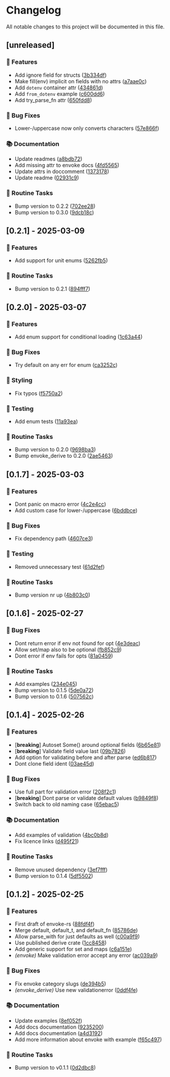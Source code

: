 # Changelog

All notable changes to this project will be documented in this file.

## [unreleased]

### 🚀 Features

- Add ignore field for structs ([3b334df](https://github.com/sbr075/envoke-rs/commit/3b334df2443208b3621726348ca0ae9e4809f1eb))
- Make fill(env) implicit on fields with no attrs ([a7aae0c](https://github.com/sbr075/envoke-rs/commit/a7aae0cf9c8bf38123d11d3de99731ff689602f1))
- Add `dotenv` container attr ([434861d](https://github.com/sbr075/envoke-rs/commit/434861dfadeb0a0c27e88d1044d0bfc74e57e678))
- Add `from_dotenv` example ([c600dd6](https://github.com/sbr075/envoke-rs/commit/c600dd612b57a14288bd2a2578ea3ded528931f8))
- Add try_parse_fn attr ([650fdd8](https://github.com/sbr075/envoke-rs/commit/650fdd8cf674677c064219d6c01273f0d86541eb))

### 🐛 Bug Fixes

- Lower-/uppercase now only converts characters ([57e866f](https://github.com/sbr075/envoke-rs/commit/57e866fd5db8ee438671dfe29418c49a0971e581))

### 📚 Documentation

- Update readmes ([a8bdb72](https://github.com/sbr075/envoke-rs/commit/a8bdb72b6f27d9493454b57d7e1e79379e1e4ad1))
- Add missing attr to envoke docs ([4fd5565](https://github.com/sbr075/envoke-rs/commit/4fd5565b7561556afd7972a5e36b5a8fe9b92015))
- Update attrs in doccomment ([1373178](https://github.com/sbr075/envoke-rs/commit/13731783dcf41dad6902d5cf986d31873e8acc66))
- Update readme ([02931c9](https://github.com/sbr075/envoke-rs/commit/02931c9f3e091cc90355a2606219445da0412e2d))

### 🧹 Routine Tasks

- Bump version to 0.2.2 ([702ee28](https://github.com/sbr075/envoke-rs/commit/702ee2803a1d7e6ae40d9787b189160fec1b852b))
- Bump version to 0.3.0 ([9dcb18c](https://github.com/sbr075/envoke-rs/commit/9dcb18c49b91a3b0573459517bdcab562ac33b98))

## [0.2.1] - 2025-03-09

### 🚀 Features

- Add support for unit enums ([5262fb5](https://github.com/sbr075/envoke-rs/commit/5262fb5a1ac48afe5383d7aaf012a431b2e2ca59))

### 🧹 Routine Tasks

- Bump version to 0.2.1 ([894fff7](https://github.com/sbr075/envoke-rs/commit/894fff7d6af94ca56a46a82c471f0072e377daa7))

## [0.2.0] - 2025-03-07

### 🚀 Features

- Add enum support for conditional loading ([1c63a44](https://github.com/sbr075/envoke-rs/commit/1c63a4430e45fd05c919e8d4bb1732e55a7068bc))

### 🐛 Bug Fixes

- Try default on any err for enum ([ca3252c](https://github.com/sbr075/envoke-rs/commit/ca3252c96ad4bc7f7da9146221fa23e038e8f2ec))

### 🎨 Styling

- Fix typos ([f5750a2](https://github.com/sbr075/envoke-rs/commit/f5750a2aae35379cc5eb4cfb20474d0f7515e42a))

### 🧪 Testing

- Add enum tests ([11a93ea](https://github.com/sbr075/envoke-rs/commit/11a93ea8177f09c3d0f29627eb05c30f4b9021b2))

### 🧹 Routine Tasks

- Bump version to 0.2.0 ([9698ba3](https://github.com/sbr075/envoke-rs/commit/9698ba3759ac78560bbf617ddcc1cdb58e635611))
- Bump envoke_derive to 0.2.0 ([2ae5463](https://github.com/sbr075/envoke-rs/commit/2ae5463a55825b95e64b999e6d37c21e54248d71))

## [0.1.7] - 2025-03-03

### 🚀 Features

- Dont panic on macro error ([4c2e4cc](https://github.com/sbr075/envoke-rs/commit/4c2e4cc685ea3aefcc0ae76b6f1495c1f413f104))
- Add custom case for lower-/uppercase ([6bddbce](https://github.com/sbr075/envoke-rs/commit/6bddbce9ec30b27e215ae6ad63acbcc5d7d72cce))

### 🐛 Bug Fixes

- Fix dependency path ([4607ce3](https://github.com/sbr075/envoke-rs/commit/4607ce37ea912807bc994d290c41b539ff0c8552))

### 🧪 Testing

- Removed unnecessary test ([61d2fef](https://github.com/sbr075/envoke-rs/commit/61d2fef53036c239fe1a6f7ebfbc8045749466b6))

### 🧹 Routine Tasks

- Bump version nr up ([4b803c0](https://github.com/sbr075/envoke-rs/commit/4b803c0b9b45c83d7d2cbe54b3b244522c345dcd))

## [0.1.6] - 2025-02-27

### 🐛 Bug Fixes

- Dont return error if env not found for opt ([4e3deac](https://github.com/sbr075/envoke-rs/commit/4e3deacfd55ea299f3a131b9b05dd6a7af930dc3))
- Allow set/map also to be optional ([fb852c9](https://github.com/sbr075/envoke-rs/commit/fb852c94a1ddcd4151ff23499254674fcab88527))
- Dont error if env fails for opts ([81a0459](https://github.com/sbr075/envoke-rs/commit/81a0459e1515260032643522411c382bb7b44adb))

### 🧹 Routine Tasks

- Add examples ([234e045](https://github.com/sbr075/envoke-rs/commit/234e045de5cc9c47067ef727a321b932c978caa0))
- Bump version to 0.1.5 ([5de0a72](https://github.com/sbr075/envoke-rs/commit/5de0a7242e343449a04203cf1b18774da9ea9bc6))
- Bump version to 0.1.6 ([507562c](https://github.com/sbr075/envoke-rs/commit/507562c0e7155bfe73db6a48f788fe3757c7d515))

## [0.1.4] - 2025-02-26

### 🚀 Features

- [**breaking**] Autoset Some() around optional fields ([6b65e81](https://github.com/sbr075/envoke-rs/commit/6b65e81a90dd5f028c573bad64ddbcee77085e5d))
- [**breaking**] Validate field value last ([09b7826](https://github.com/sbr075/envoke-rs/commit/09b7826ec8ccf16d770837e3c4698ec5aad35d75))
- Add option for validating before and after parse ([ed6b817](https://github.com/sbr075/envoke-rs/commit/ed6b8174fd4c8a9f717dcef85f6b4c4ba4347956))
- Dont clone field ident ([03ae45d](https://github.com/sbr075/envoke-rs/commit/03ae45daf2c6d954f6c593d2f5b508bf023cd241))

### 🐛 Bug Fixes

- Use full part for validation error ([208f2c1](https://github.com/sbr075/envoke-rs/commit/208f2c1b167815c10f8d710600d6d70498fe90c3))
- [**breaking**] Dont parse or validate default values ([b9849f8](https://github.com/sbr075/envoke-rs/commit/b9849f860b871b66ae900895619d0d2cfa24a631))
- Switch back to old naming case ([65ebac5](https://github.com/sbr075/envoke-rs/commit/65ebac5247d6bc862b52d12779a6f97d81289b47))

### 📚 Documentation

- Add examples of validation ([4bc0b8d](https://github.com/sbr075/envoke-rs/commit/4bc0b8da1e8d7c57ff8985df3fdd57f4e7c92812))
- Fix licence links ([d495f21](https://github.com/sbr075/envoke-rs/commit/d495f21ded2c374a14f263387ab72e43d6c73035))

### 🧹 Routine Tasks

- Remove unused dependency ([3ef7fff](https://github.com/sbr075/envoke-rs/commit/3ef7fff5133080b90183c8e231b179f78d1e8a1f))
- Bump version to 0.1.4 ([5df5502](https://github.com/sbr075/envoke-rs/commit/5df55024ccd6b9aaf9d6eceb8c444e39d13c9088))

## [0.1.2] - 2025-02-25

### 🚀 Features

- First draft of envoke-rs ([88fdf4f](https://github.com/sbr075/envoke-rs/commit/88fdf4fd8ac9cfa96c0fb0558415ff9ab2ad4e1e))
- Merge default, default_t, and default_fn ([85786de](https://github.com/sbr075/envoke-rs/commit/85786de78dc3809a6d9f3925b66f0c1012b13fbb))
- Allow parse_with for just defaults as well ([c00a9f9](https://github.com/sbr075/envoke-rs/commit/c00a9f94c54cb8692913c567be228903d59d7716))
- Use published derive crate ([1cc8458](https://github.com/sbr075/envoke-rs/commit/1cc8458dbea0e7023fc8fe223ced2a30f0eaa74b))
- Add generic support for set and maps ([c6a151e](https://github.com/sbr075/envoke-rs/commit/c6a151eb3409452fd660a29fa2470a8a4bbd92f8))
- *(envoke)* Make validation error accept any error ([ac039a9](https://github.com/sbr075/envoke-rs/commit/ac039a9d14a9431083d1be83240ac4cf6a092da4))

### 🐛 Bug Fixes

- Fix envoke category slugs ([de394b5](https://github.com/sbr075/envoke-rs/commit/de394b5c6c85c365163eaee2c985a0635e0e224e))
- *(envoke_derive)* Use new validationerror ([0ddf4fe](https://github.com/sbr075/envoke-rs/commit/0ddf4fe21f9d3330308d8068eddc5e4b4a5aebc3))

### 📚 Documentation

- Update examples ([8ef052f](https://github.com/sbr075/envoke-rs/commit/8ef052fa7cbe3be460bdd6a4f2d87947d071fc64))
- Add docs documentation ([9235200](https://github.com/sbr075/envoke-rs/commit/92352000153964c8614984232dcd5949cc9e79ec))
- Add docs documentation ([a4d3192](https://github.com/sbr075/envoke-rs/commit/a4d3192f4b3bc104d9e12c989103d7679404d633))
- Add more information about envoke with example ([f65c497](https://github.com/sbr075/envoke-rs/commit/f65c497081009b212007e7b1771595a9ced6151e))

### 🧹 Routine Tasks

- Bump version to v0.1.1 ([0d2dbc8](https://github.com/sbr075/envoke-rs/commit/0d2dbc8512b2036849ff9d956331c145eebc28b2))

